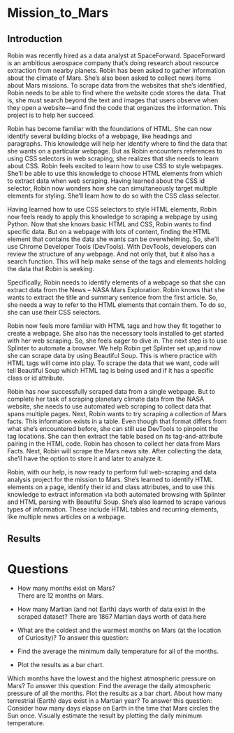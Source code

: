 # Mission_to_Mars
## Introduction 
Robin was recently hired as a data analyst at SpaceForward. SpaceForward is an ambitious aerospace company that’s doing research about resource extraction from nearby planets. Robin has been asked to gather information about the climate of Mars. She’s also been asked to collect news items about Mars missions.  To scrape data from the websites that she’s identified, Robin needs to be able to find where the website code stores the data. That is, she must search beyond the text and images that users observe when they open a website—and find the code that organizes the information. This project is to help her succeed.

Robin has become familiar with the foundations of HTML. She can now identify several building blocks of a webpage, like headings and paragraphs. This knowledge will help her identify where to find the data that she wants on a particular webpage. But as Robin encounters references to using CSS selectors in web scraping, she realizes that she needs to learn about CSS. Robin feels excited to learn how to use CSS to style webpages. She’ll be able to use this knowledge to choose HTML elements from which to extract data when web scraping. Having learned about the CSS id selector, Robin now wonders how she can simultaneously target multiple elements for styling. She’ll learn how to do so with the CSS class selector. 

Having learned how to use CSS selectors to style HTML elements, Robin now feels ready to apply this knowledge to scraping a webpage by using Python. Now that she knows basic HTML and CSS, Robin wants to find specific data. But on a webpage with lots of content, finding the HTML element that contains the data she wants can be overwhelming. So, she’ll use Chrome Developer Tools (DevTools). With DevTools, developers can review the structure of any webpage. And not only that, but it also has a search function. This will help make sense of the tags and elements holding the data that Robin is seeking. 

Specifically, Robin needs to identify elements of a webpage so that she can extract data from the News – NASA Mars Exploration. Robin knows that she wants to extract the title and summary sentence from the first article. So, she needs a way to refer to the HTML elements that contain them. To do so, she can use their CSS selectors. 

Robin now feels more familiar with HTML tags and how they fit together to create a webpage. She also has the necessary tools installed to get started with her web scraping. So, she feels eager to dive in.
The next step is to use Splinter to automate a browser. We help Robin get Splinter set up,and now she can scrape data by using Beautiful Soup. This is where practice with HTML tags will come into play. To scrape the data that we want, code will tell Beautiful Soup which HTML tag is being used and if it has a specific class or id attribute.

Robin has now successfully scraped data from a single webpage. But to complete her task of scraping planetary climate data from the NASA website, she needs to use automated web scraping to collect data that spans multiple pages. Next, Robin wants to try scraping a collection of Mars facts. This information exists in a table. Even though that format differs from what she’s encountered before, she can still use DevTools to pinpoint the tag locations. She can then extract the table based on its tag-and-attribute pairing in the HTML code. Robin has chosen to collect her data from Mars Facts. Next, Robin will  scrape the Mars news site. After collecting the data, she’ll have the option to store it and later to analyze it.
 
Robin, with our help, is now ready to perform full web-scraping and data analysis project for the mission to Mars. She’s learned to identify HTML elements on a page, identify their id and class attributes, and to use this knowledge to extract information via both automated browsing with Splinter and HTML parsing with Beautiful Soup. She’s also learned to scrape various types of information. These include HTML tables and recurring elements, like multiple news articles on a webpage.

## Results
# Questions 
* How many months exist on Mars?   
      There are 12 months on Mars.
  
* How many Martian (and not Earth) days worth of data exist in the scraped dataset?
     There are  1867  Martian days worth of data here

* What are the coldest and the warmest months on Mars (at the location of Curiosity)? To answer this question:
* Find the average the minimum daily temperature for all of the months.

* Plot the results as a bar chart.

Which months have the lowest and the highest atmospheric pressure on Mars? To answer this question:
Find the average the daily atmospheric pressure of all the months.
Plot the results as a bar chart.
About how many terrestrial (Earth) days exist in a Martian year? To answer this question:
Consider how many days elapse on Earth in the time that Mars circles the Sun once.
Visually estimate the result by plotting the daily minimum temperature.
